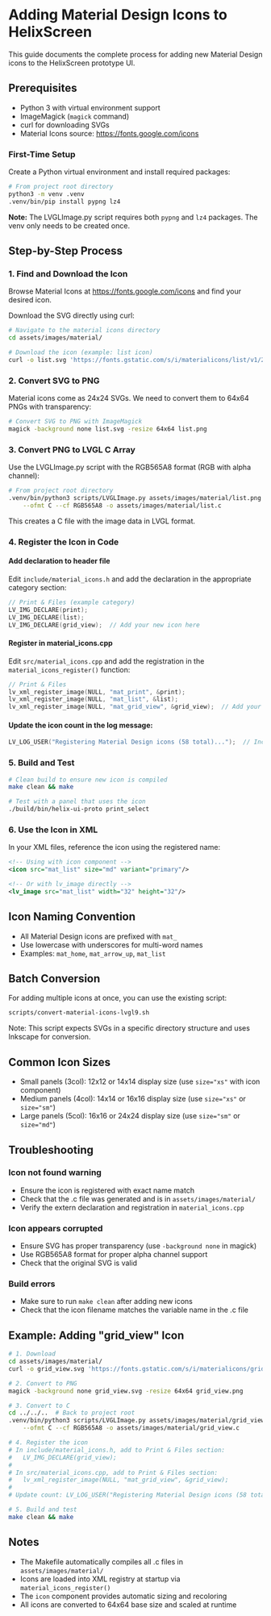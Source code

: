 # Adding Material Design Icons to HelixScreen

This guide documents the complete process for adding new Material Design icons to the HelixScreen prototype UI.

## Prerequisites

- Python 3 with virtual environment support
- ImageMagick (`magick` command)
- curl for downloading SVGs
- Material Icons source: https://fonts.google.com/icons

### First-Time Setup

Create a Python virtual environment and install required packages:

```bash
# From project root directory
python3 -m venv .venv
.venv/bin/pip install pypng lz4
```

**Note:** The LVGLImage.py script requires both `pypng` and `lz4` packages. The venv only needs to be created once.

## Step-by-Step Process

### 1. Find and Download the Icon

Browse Material Icons at https://fonts.google.com/icons and find your desired icon.

Download the SVG directly using curl:
```bash
# Navigate to the material icons directory
cd assets/images/material/

# Download the icon (example: list icon)
curl -o list.svg 'https://fonts.gstatic.com/s/i/materialicons/list/v1/24px.svg'
```

### 2. Convert SVG to PNG

Material icons come as 24x24 SVGs. We need to convert them to 64x64 PNGs with transparency:

```bash
# Convert SVG to PNG with ImageMagick
magick -background none list.svg -resize 64x64 list.png
```

### 3. Convert PNG to LVGL C Array

Use the LVGLImage.py script with the RGB565A8 format (RGB with alpha channel):

```bash
# From project root directory
.venv/bin/python3 scripts/LVGLImage.py assets/images/material/list.png \
    --ofmt C --cf RGB565A8 -o assets/images/material/list.c
```

This creates a C file with the image data in LVGL format.

### 4. Register the Icon in Code

#### Add declaration to header file

Edit `include/material_icons.h` and add the declaration in the appropriate category section:

```cpp
// Print & Files (example category)
LV_IMG_DECLARE(print);
LV_IMG_DECLARE(list);
LV_IMG_DECLARE(grid_view);  // Add your new icon here
```

#### Register in material_icons.cpp

Edit `src/material_icons.cpp` and add the registration in the `material_icons_register()` function:

```cpp
// Print & Files
lv_xml_register_image(NULL, "mat_print", &print);
lv_xml_register_image(NULL, "mat_list", &list);
lv_xml_register_image(NULL, "mat_grid_view", &grid_view);  // Add your registration here
```

#### Update the icon count in the log message:
```cpp
LV_LOG_USER("Registering Material Design icons (58 total)...");  // Increment count
```

### 5. Build and Test

```bash
# Clean build to ensure new icon is compiled
make clean && make

# Test with a panel that uses the icon
./build/bin/helix-ui-proto print_select
```

### 6. Use the Icon in XML

In your XML files, reference the icon using the registered name:

```xml
<!-- Using with icon component -->
<icon src="mat_list" size="md" variant="primary"/>

<!-- Or with lv_image directly -->
<lv_image src="mat_list" width="32" height="32"/>
```

## Icon Naming Convention

- All Material Design icons are prefixed with `mat_`
- Use lowercase with underscores for multi-word names
- Examples: `mat_home`, `mat_arrow_up`, `mat_list`

## Batch Conversion

For adding multiple icons at once, you can use the existing script:
```bash
scripts/convert-material-icons-lvgl9.sh
```

Note: This script expects SVGs in a specific directory structure and uses Inkscape for conversion.

## Common Icon Sizes

- Small panels (3col): 12x12 or 14x14 display size (use `size="xs"` with icon component)
- Medium panels (4col): 14x14 or 16x16 display size (use `size="xs"` or `size="sm"`)
- Large panels (5col): 16x16 or 24x24 display size (use `size="sm"` or `size="md"`)

## Troubleshooting

### Icon not found warning
- Ensure the icon is registered with exact name match
- Check that the .c file was generated and is in `assets/images/material/`
- Verify the extern declaration and registration in `material_icons.cpp`

### Icon appears corrupted
- Ensure SVG has proper transparency (use `-background none` in magick)
- Use RGB565A8 format for proper alpha channel support
- Check that the original SVG is valid

### Build errors
- Make sure to run `make clean` after adding new icons
- Check that the icon filename matches the variable name in the .c file

## Example: Adding "grid_view" Icon

```bash
# 1. Download
cd assets/images/material/
curl -o grid_view.svg 'https://fonts.gstatic.com/s/i/materialicons/grid_view/v1/24px.svg'

# 2. Convert to PNG
magick -background none grid_view.svg -resize 64x64 grid_view.png

# 3. Convert to C
cd ../../..  # Back to project root
.venv/bin/python3 scripts/LVGLImage.py assets/images/material/grid_view.png \
    --ofmt C --cf RGB565A8 -o assets/images/material/grid_view.c

# 4. Register the icon
# In include/material_icons.h, add to Print & Files section:
#   LV_IMG_DECLARE(grid_view);
#
# In src/material_icons.cpp, add to Print & Files section:
#   lv_xml_register_image(NULL, "mat_grid_view", &grid_view);
#
# Update count: LV_LOG_USER("Registering Material Design icons (58 total)...");

# 5. Build and test
make clean && make
```

## Notes

- The Makefile automatically compiles all .c files in `assets/images/material/`
- Icons are loaded into XML registry at startup via `material_icons_register()`
- The `icon` component provides automatic sizing and recoloring
- All icons are converted to 64x64 base size and scaled at runtime